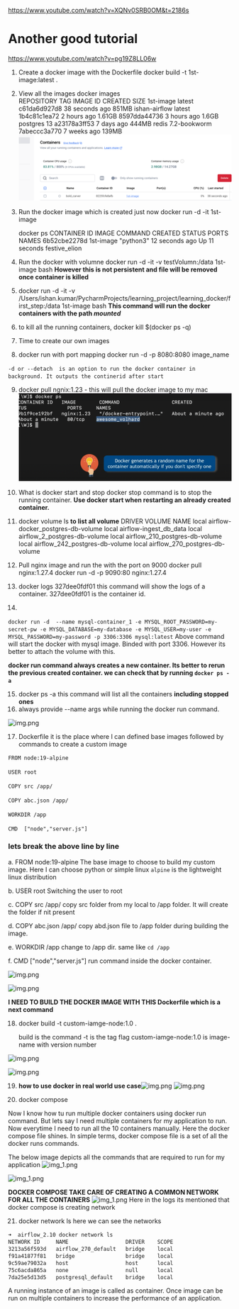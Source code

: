 https://www.youtube.com/watch?v=XQNv0SRB0OM&t=2186s

# Another good tutorial

https://www.youtube.com/watch?v=pg19Z8LL06w




1. Create a docker image with the Dockerfile
   docker build -t 1st-image:latest .

2. View all the images
   docker images      
   REPOSITORY TAG IMAGE ID CREATED SIZE
   1st-image latest c61da6d927d8 38 seconds ago 851MB
   ishan-airflow latest 1b4c81c1ea72 2 hours ago 1.61GB
   <none>          <none>         8597dda44736 3 hours ago 1.6GB
   postgres 13 a23178a3ff53 7 days ago 444MB
   redis 7.2-bookworm 7abeccc3a770 7 weeks ago 139MB
   ![img.png](images/img.png)
3. Run the docker image which is created just now
   docker run -d -it 1st-image

   docker ps
   CONTAINER ID IMAGE COMMAND CREATED STATUS PORTS NAMES
   6b52cbe2278d 1st-image   "python3"   12 seconds ago Up 11 seconds festive_elion

4. Run the docker with volumne
   docker run -d -it -v testVolumn:/data 1st-image bash
   **However this is not persistent and file will be removed once container is killed**

5. docker run -d -it -v /Users/ishan.kumar/PycharmProjects/learning_project/learning_docker/first_step:/data 1st-image
   bash
   **This command will run the docker containers with the path **_mounted_****


6. to kill all the running containers,
   docker kill $(docker ps -q)


7. Time to create our own images

8. docker run with port mapping
   docker run -d -p 8080:8080 image_name

`-d or --detach  is an option to run the docker container in background. It outputs the continerid after start`

9. docker pull ngnix:1.23 - this will pull the docker image to my mac
   ![img.png](images/5.png)

10. What is docker start and stop
    docker stop command is to stop the running container.
    **Use docker start when restarting an already created container.**

11. docker volume ls
    **to list all volume**
    DRIVER VOLUME NAME
    local airflow-docker_postgres-db-volume
    local airflow-ingest_db_data
    local airflow_2_postgres-db-volume
    local airflow_210_postgres-db-volume
    local airflow_242_postgres-db-volume
    local airflow_270_postgres-db-volume


12. Pull nginx image and run the with the port on 9000
    docker pull nginx:1.27.4
    docker run -d -p 9090:80 nginx:1.27.4
13. docker logs 327dee0fdf01
    this command will show the logs of a container. 327dee0fdf01 is the container id.


14.
```docker run -d  --name mysql-container_1 -e MYSQL_ROOT_PASSWORD=my-secret-pw -e MYSQL_DATABASE=my-database -e MYSQL_USER=my-user -e MYSQL_PASSWORD=my-password -p 3306:3306 mysql:latest```
Above command will start the docker with mysql image. Binded with port 3306.
However its better to attach the volume with this.

**docker run command always creates a new container. Its better to rerun the previous created container. we can check that by running `docker ps -a`**


15. docker ps -a
    this command will list all the containers **including stopped ones**
16. always provide --name args while running the docker run command.

![img.png](images/docker_rrstry.png)


17. Dockerfile 
    it is the place where I can defined base images followed by commands to create a custom image
```
FROM node:19-alpine

USER root

COPY src /app/

COPY abc.json /app/

WORKDIR /app

CMD  ["node","server.js"]

```
### lets break the above line by line

a. FROM node:19-alpine
    The base image to choose to build my custom image. Here I can choose python or simple linux
    `alpine` is the lightweight linux distribution


b.  USER root 
    Switching the user to root


c. COPY src /app/
    copy src folder from my local to /app folder. It will create the folder if nit present


d. COPY abc.json /app/
    copy abd.json file to /app folder during building the image.


e. WORKDIR /app
    change to /app dir. same like `cd /app`


f. CMD  ["node","server.js"]
   run command inside the docker container.



![img.png](images/1.png)

![img.png](images/docker_build.png)

**I NEED TO BUILD THE DOCKER IMAGE WITH THIS Dockerfile which is a next command**

18. docker build -t custom-iamge-node:1.0 .


    build is the command
    -t is the tag flag
    custom-iamge-node:1.0  is image-name with version number

![img.png](images/2.png)

![img.png](images/3.png)

19. **how to use docker in real world use case**![img.png](img.png)
![img.png](images/4.png)




20. docker compose

  Now I know how tu run multiple docker containers using docker run command.
 But lets say I need multiple containers for my application to run. Now everytime I need to run all the 10 containers manually. 
  Here the docker compose file shines.
  In simple terms, docker compose file is a set of all the docker runs commands.

The below image depicts all the commands that are required to run for my application
![img_1.png](images/6.png)

![img_1.png](images/7.png)

**DOCKER COMPOSE TAKE CARE OF CREATING A COMMON NETWORK FOR ALL THE CONTAINERS** 
![img_1.png](images/8.png)
Here in the logs its mentioned that docker compose is creating network

21. docker network ls
    here we can see the networks
```
➜  airflow_2.10 docker network ls
NETWORK ID     NAME                  DRIVER    SCOPE
3213a56f593d   airflow_270_default   bridge    local
f91a41877f81   bridge                bridge    local
9c59ae79032a   host                  host      local
75c6acda865a   none                  null      local
7da25e5d13d5   postgresql_default    bridge    local
```

A running instance of an image is called as container. Once image can be run on multiple containers to
increase the performance of an application.




